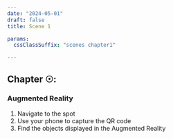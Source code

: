 ```yaml
---
date: "2024-05-01"
draft: false
title: Scene 1

params:
  cssClassSuffix: "scenes chapter1"

---
```


## Chapter &#9737;:

### Augmented Reality

1. Navigate to the spot
1. Use your phone to capture the QR code
1. Find the objects displayed in the Augmented Reality

